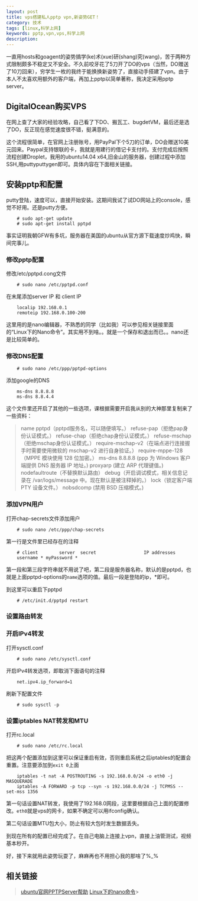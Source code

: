 ```yaml
---
layout: post
title: vps搭建私人pptp vpn,新姿势GET！
category: 技术
tags: [linux,科学上网]
keywords: pptp,vpn,vps,科学上网
description:
---
```


一直用hosts和goagent的姿势搞学(ke)术(xue)研(shang)究(wang)，苦于两种方式限制颇多不稳定又不安全。不久前咬牙花了5刀开了DO的vps（当然，DO赠送了10刀回来），穷学生一枚的我终于能换换新姿势了，直接动手搭建了vpn。由于本人不太喜欢用额外的客户端，再加上pptp以简单著称，我决定采用pptp server。

## DigitalOcean购买VPS

在网上查了大家的经验攻略，自己看了下DO、搬瓦工、bugdetVM，最后还是选了DO，反正现在感觉速度很不错，挺满意的。

这个流程很简单，在官网上注册账号，用PayPal下个5刀的订单，DO会赠送10美元回来。Paypal支持银联的卡，我就是用建行的借记卡支付的。支付完成后按照流程创建Droplet，我用的ubuntu14.04 x64,旧金山的服务器，创建过程中添加SSH,用puttyputtygen即可。具体内容在下面相关链接。

## 安装pptp和配置

putty登陆，速度可以，直接开始安装。这期间我试了试DO网站上的console，感觉不好用。还是putty方便。

		# sudo apt-get update
		# sudo apt-get install pptpd

<!-- more -->

事实证明我朝GFW有多坑，服务器在美国的ubuntu从官方源下载速度炒鸡快，瞬间完事儿。

### 修改pptp配置

修改/etc/pptpd.cong文件

		# sudo nano /etc/pptpd.conf

在末尾添加server IP 和 client IP

		localip 192.168.0.1
		remoteip 192.168.0.100-200

这里用的是nano编辑器，不熟悉的同学（比如我）可以参见相关链接里面的“Linux下的Nano命令”。其实用不到啥。。就是一个保存和退出而已。。nano还是比较简单的。

### 修改DNS配置

		# sudo nano /etc/ppp/pptpd-options

添加google的DNS

		ms-dns 8.8.8.8
		ms-dns 8.8.4.4

这个文件里还开启了其他的一些选项，课根据需要开启我从别的大神那里复制来了一些资料：

>name pptpd（pptpd服务名，可以随便填写。）
>refuse-pap（拒绝pap身份认证模式。）
>refuse-chap（拒绝chap身份认证模式。）
>refuse-mschap（拒绝mschap身份认证模式。）
>require-mschap-v2（在端点进行连接握手时需要使用微软的 mschap-v2 进行自身验证。）
>require-mppe-128（MPPE 模块使用 128 位加密。）
>ms-dns 8.8.8.8 (ppp 为 Windows 客户端提供 DNS 服务器 IP 地址。)
>proxyarp (建立 ARP 代理键值。)
>nodefaultroute（不替换默认路由）
>debug（开启调试模式，相关信息记录在 /var/logs/message 中。现在默认是被注释掉的。）
>lock（锁定客户端 PTY 设备文件。）
>nobsdcomp (禁用 BSD 压缩模式。)


### 添加VPN用户

打开chap-secrets文件添加用户

		# sudo nano /etc/ppp/chap-secrets

第一行是文件里已经存在的注释

		# client        server  secret                  IP addresses
		username * myPassword *

第一段和第三段字符串就不用说了吧，第二段是服务器名称，默认的是pptpd，也就是上面pptpd-options的`name`选项的值。最后一段是登陆的ip，*即可。

到这里可以重启下pptpd

		# /etc/init.d/pptpd restart

### 设置路由转发

### 开启IPv4转发

打开sysctl.conf

		# sudo nano /etc/sysctl.conf

开启IPv4转发选项，即取消下面语句的注释

		net.ipv4.ip_forward=1

刷新下配置文件

		# sudo sysctl -p

### 设置iptables NAT转发和MTU

打开rc.local

		# sudo nano /etc/rc.local

把这两个配置添加到这里可以保证重启有效，否则重启系统之后iptables的配置会重置。注意要添加到`exit 0`上面

		iptables -t nat -A POSTROUTING -s 192.168.0.0/24 -o eth0 -j MASQUERADE
		iptables -A FORWARD -p tcp --syn -s 192.168.0.0/24 -j TCPMSS --set-mss 1356

第一句话设置NAT转发，我使用了192.168.0网段，这里要根据自己上面的配置修改。`eth0`就是vps的网卡，如果不确定可以用ifconfig确认。

第二句话设置MTU包大小，防止有较大包时发生数据丢失。

到现在所有的配置已经完成了。在自己电脑上连接上vpn，直接上油管测试，视频基本秒开。

好，接下来就用此姿势玩耍了，麻麻再也不用担心我的那啥了%_%


## 相关链接

>[ubuntu官网PPTPServer帮助](https://help.ubuntu.com/community/PPTPServer)
>[Linux下的nano命令](http://www.cnblogs.com/haichuan3000/articles/2125943.html)>
